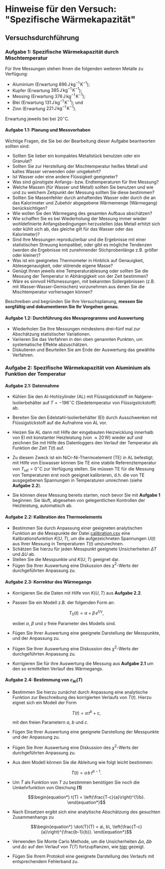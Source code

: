 # Hinweise für den Versuch: "Spezifische Wärmekapazität" 

## Versuchsdurchführung

### Aufgabe 1: Spezifische Wärmekapazität durch Mischtemperatur

Für Ihre Messungen stehen Ihnen die folgenden weiteren Metalle zu Verfügung:
   * Aluminium (Erwartung $896\, \mathrm{J\,kg^{-1}\,K^{-1}}$);
   * Kupfer (Erwartung $385\, \mathrm{J\,kg^{-1}\,K^{-1}}$); 
   * Messing (Erwartung $376\, \mathrm{J\,kg^{-1}\,K^{-1}}$); 
   * Blei (Erwartung $131\, \mathrm{J\,kg^{-1}\,K^{-1}}$); und 
   * Zinn (Erwartung $221\, \mathrm{J\,kg^{-1}\,K^{-1}}$).

Erwartung jeweils bei  bei $20^{\circ}\mathrm{C}$.

####  Aufgabe 1.1: Planung und Messvorhaben

Wichtige Fragen, die Sie bei der Bearbeitung dieser Aufgabe beantworten sollten sind: 

- Sollten Sie lieber ein kompaktes Metallstück benutzen oder ein Granulat?
- Sollten Sie zur Herstellung der Mischtemperatur heißes Metall und kaltes Wasser verwenden oder umgekehrt? 
- Ist Wasser oder eine andere Flüssigkeit geeigneter? 
- Was sind günstigste Anfangs- bzw. Endtemperaturen für Ihre Messung? 
- Welche Massen (für Wasser und Metall) sollten Sie benutzen und wie und zu welchem Zeitpunkt der Messung sollten Sie diese bestimmen? 
- Sollten Sie Massenfehler durch anhaftendes Wasser oder durch die an das Kalorimeter und Zubehör abgegebene Wärmemenge (Wärmegang) berücksichtigen? 
- Wie wollen Sie den Wärmegang des gesamten Aufbaus abschätzen?
- Wie schaffen Sie es bei Wiederholung der Messung immer wieder wohldefinierte Anfangsbedingungen herzustellen (das Metall erhitzt sich oder kühlt sich ab, das gleiche gilt für das Wasser oder das Kalorimeter)? 
- Sind Ihre Messungen reproduzierbar und die Ergebnisse mit einer statistischen Streuung kompatibel, oder gibt es mögliche Tendenzen (werden die Ergebnisse mit zunehmender Stichprobenlänge z.B. größer oder kleiner)?
- Was ist ein geeignetes Thermometer in Hinblick auf Genauigkeit, Ablesegenauigkeit, oder störende eigene Masse? 
- Genügt Ihnen jeweils eine Temperaturablesung oder sollten Sie die Messung der Temperatur in Abhängigkeit von der Zeit bestimmen?
- Wäre es sinnvoll Hilfsmessungen, mit bekannten Sollergebnissen (z.B. mit Wasser-Wasser-Gemischen) vorzunehmen aus denen Sie die Mischtemperatur vorhersagen können?

Beschreiben und begründen Sie Ihre Versuchsplanung, **messen Sie sorgfältig und dokumentieren Sie Ihr Vorgehen genau.** 

#### Aufgabe 1.2: Durchführung des Messprogramms und Auswertung

- Wiederholen Sie Ihre Messungen mindestens drei–fünf mal zur Abschätzung statistischer Variationen. 
- Variieren Sie das Verfahren in den oben genannten Punkten, um systematische Effekte abzuschätzen. 
- Diskutieren und Beurteilen Sie am Ende der Auswertung das gewählte Verfahren.

### Aufgabe 2: Spezifische Wärmekapazität von Aluminium als Funktion der Temperatur

#### Aufgabe 2.1: Datennahme

- Kühlen Sie den Al-Hohlzylinder (AL) mit Flüssigstickstoff im Nalgene-Isolierbehälter auf $T=-196^{\circ}\mathrm{C}$ (Siedetemperatur von Flüssigstickstoff) ab. 
- Bereiten Sie den Edelstahl-Isolierbehälter (EI) durch Ausschwenken mit Flüssigstickstoff auf die Aufnahme von AL vor. 
- Heizen Sie AL dann mit Hilfe der eingebauten Heizwicklung innerhalb von EI mit konstanter Heizleistung (von $\approx 20\,\mathrm{W}$) wieder auf und zeichnen Sie mit Hilfe des Datenloggers den Verlauf der Temperatur als Funktion der Zeit $T(t)$ auf. 
- Zu diesem Zweck ist ein $\mathrm{NiCr}$-$\mathrm{Ni}$-Thermoelement (TE) in AL befestigt; mit Hilfe von Eiswasser können Sie TE eine stabile Referenztemperatur von $T_{\mathrm{ref}}=0^{\circ}\mathrm{C}$ zur Verfügung stellen. Sie müssen TE für die Messung von Temperaturen erst noch geeignet kalibrieren, d.h. die von TE ausgegebenen Spannungen in Temperaturen umrechnen (siehe **Aufgabe 2.2**).

- Sie können diese Messung bereits starten, noch bevor Sie mit **Aufgabe 1** beginnen. Sie läuft, abgesehen von gelegentlichen Kontrollen der Heizleistung, automatisch ab. 

#### Aufgabe 2.2: Kalibration des Thermoelements

- Bestimmen Sie durch Anpassung einer geeigneten analytischen Funktion an die Messpunkte der Datei [calibration.csv](https://gitlab.kit.edu/kit/etp-lehre/p2-praktikum/students/-/blob/main/Spezifische_Waermekapazitaet/params/calibration.csv) eine Kalibrationsfunktion $K(U, T)$, um die aufgezeichneten Spannungen $U(t)$ aus Ihrer Messung in Temperaturen $T(t)$ umzurechnen. 
- Schätzen Sie hierzu für jeden Messpunkt geeignete Unsicherheiten $\Delta T$ und $\Delta U$ ab. 
- Stellen Sie die Messpunkte und $K(U, T)$ geeignet dar.
- Fügen Sie Ihrer Auswertung eine Diskussion des $\chi^{2}$-Werts der durchgeführten Anpassung zu.  

#### Aufgabe 2.3: Korrektur des Wärmegangs

- Korrigieren Sie die Daten mit Hilfe von $K(U, T)$ aus **Aufgabe 2.2**. 

- Passen Sie ein Modell z.B. der folgenden Form an: 
  ```math
  \begin{equation*}
  T_{0}(t)=\alpha+\beta\,e^{t/\gamma},
  \end{equation*}
  ```

  wobei $\alpha$, $\beta$ und $\gamma$ freie Parameter des Modells sind. 

- Fügen Sie Ihrer Auswertung eine geeignete Darstellung der Messpunkte, und der Anpassung zu. 

- Fügen Sie Ihrer Auswertung eine Diskussion des $\chi^{2}$-Werts der durchgeführten Anpassung zu.

- Korrigieren Sie für ihre Auswertung die Messung aus **Aufgabe 2.1** um den so ermittelten Verlauf des Wärmegangs.   

#### Aufgabe 2.4: Bestimmung von $c_{\mathrm{Al}}(T)$

- Bestimmen Sie hierzu zunächst durch Anpassung eine analytische Funktion zur Beschreibung des korrigierten Verlaufs von $T(t)$. Hierzu eignet sich ein Modell der Form

  ```math
  \begin{equation}
  T(t) = a\,t^{b} + c,
  \end{equation}
  ```

  mit den freien Parametern $a$, $b$ und $c$. 

- Fügen Sie Ihrer Auswertung eine geeignete Darstellung der Messpunkte und der Anpassung zu. 

- Fügen Sie Ihrer Auswertung eine Diskussion des $\chi^{2}$-Werts der durchgeführten Anpassung zu.

- Aus dem Modell können Sie die Ableitung wie folgt leicht bestimmen: 

  ```math
  \begin{equation}
  \dot{T}(t) = a\,b\,t^{b-1}.
  \end{equation}
  ```

- Um $\dot{T}$ als Funktion von $T$ zu bestimmen benötigen Sie noch die Umkehrfunktion von Gleichung **(1)** 

  ```math
  \begin{equation*}
  t(T) = \left(\frac{T-c}{a}\right)^{1/b}.
  \end{equation*}
  ```

- Nach Einsetzen ergibt sich eine analytische Abschätzung des gesuchten Zusammenhangs zu 
  ```math
  \begin{equation*}
  \dot{T}(T) = a\, b\, \left(\frac{T-c}{a}\right)^{\frac{b-1}{b}}.
  \end{equation*}
  ```

- Verwenden Sie Monte Carlo Methode, um die Unsicherheiten $\Delta a$, $\Delta b$ und $\Delta c$ auf den Verlauf von $\dot{T}(T)$ fortzupflanzen, wie [hier](https://gitlab.kit.edu/kit/etp-lehre/p2-praktikum/students/-/blob/main/Spezifische_Waermekapazitaet/tools/heat_capacity.py) gezeigt.

- Fügen Sie Ihrem Protokoll eine geeignete Darstellung des Verlaufs mit entsprechendem Fehlerband zu. 

   

